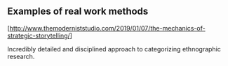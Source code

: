 ---
---

## Examples of real work methods

[http://www.themoderniststudio.com/2019/01/07/the-mechanics-of-strategic-storytelling/]

Incredibly detailed and disciplined approach to categorizing ethnographic research.